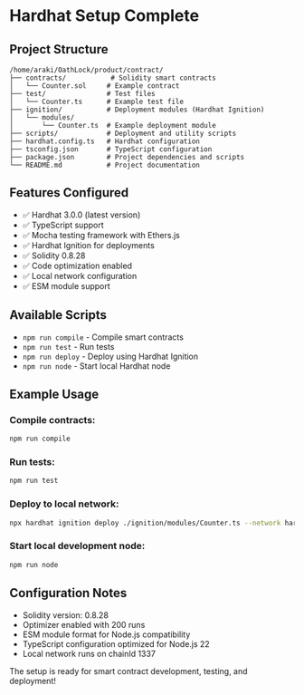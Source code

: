 # Hardhat Setup Complete

## Project Structure
```
/home/araki/OathLock/product/contract/
├── contracts/           # Solidity smart contracts
│   └── Counter.sol     # Example contract
├── test/               # Test files
│   └── Counter.ts      # Example test file
├── ignition/           # Deployment modules (Hardhat Ignition)
│   └── modules/
│       └── Counter.ts  # Example deployment module
├── scripts/            # Deployment and utility scripts
├── hardhat.config.ts   # Hardhat configuration
├── tsconfig.json       # TypeScript configuration
├── package.json        # Project dependencies and scripts
└── README.md           # Project documentation
```

## Features Configured
- ✅ Hardhat 3.0.0 (latest version)
- ✅ TypeScript support
- ✅ Mocha testing framework with Ethers.js
- ✅ Hardhat Ignition for deployments
- ✅ Solidity 0.8.28
- ✅ Code optimization enabled
- ✅ Local network configuration
- ✅ ESM module support

## Available Scripts
- `npm run compile` - Compile smart contracts
- `npm run test` - Run tests
- `npm run deploy` - Deploy using Hardhat Ignition
- `npm run node` - Start local Hardhat node

## Example Usage

### Compile contracts:
```bash
npm run compile
```

### Run tests:
```bash
npm run test
```

### Deploy to local network:
```bash
npx hardhat ignition deploy ./ignition/modules/Counter.ts --network hardhat
```

### Start local development node:
```bash
npm run node
```

## Configuration Notes
- Solidity version: 0.8.28
- Optimizer enabled with 200 runs
- ESM module format for Node.js compatibility
- TypeScript configuration optimized for Node.js 22
- Local network runs on chainId 1337

The setup is ready for smart contract development, testing, and deployment!

